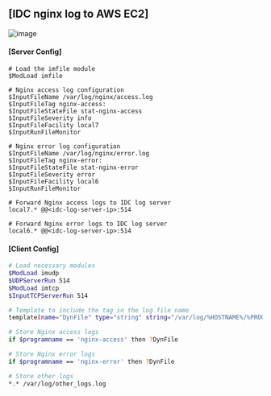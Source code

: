 ## [IDC nginx log to AWS EC2]

![image](https://github.com/sm55555/OS/assets/38831314/aa94f66b-be5b-4c78-b20d-caea019d04af)

#### [Server Config]

```
# Load the imfile module
$ModLoad imfile

# Nginx access log configuration
$InputFileName /var/log/nginx/access.log
$InputFileTag nginx-access:
$InputFileStateFile stat-nginx-access
$InputFileSeverity info
$InputFileFacility local7
$InputRunFileMonitor

# Nginx error log configuration
$InputFileName /var/log/nginx/error.log
$InputFileTag nginx-error:
$InputFileStateFile stat-nginx-error
$InputFileSeverity error
$InputFileFacility local6
$InputRunFileMonitor

# Forward Nginx access logs to IDC log server
local7.* @@<idc-log-server-ip>:514

# Forward Nginx error logs to IDC log server
local6.* @@<idc-log-server-ip>:514
```


#### [Client Config]

```bash
# Load necessary modules
$ModLoad imudp
$UDPServerRun 514
$ModLoad imtcp
$InputTCPServerRun 514

# Template to include the tag in the log file name
template(name="DynFile" type="string" string="/var/log/%HOSTNAME%/%PROGRAMNAME%.log")

# Store Nginx access logs
if $programname == 'nginx-access' then ?DynFile

# Store Nginx error logs
if $programname == 'nginx-error' then ?DynFile

# Store other logs
*.* /var/log/other_logs.log
```
